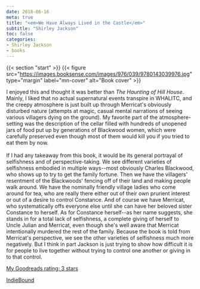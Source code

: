 ```yaml
---
date: 2018-06-16
meta: true
title: "<em>We Have Always Lived in the Castle</em>"
subtitle: "Shirley Jackson"
toc: false
categories:
- Shirley Jackson
- books
---
```


{{< section "start" >}}
{{< figure src="https://images.booksense.com/images/976/039/9780143039976.jpg" type="margin" label="mn-cover" alt="Book cover" >}}

I enjoyed this and thought it was better than _The Haunting of Hill House_. Mainly, I liked that no actual supernatural events transpire in WHALITC, and the creepy atmosphere is just built up through Merricat's obviously disturbed nature (attempts at magic, casual mental narrations of seeing various villagers dying on the ground). My favorite part of the atmosphere-setting was the description of the cellar filled with hundreds of unopened jars of food put up by generations of Blackwood women, which were carefully preserved even though most of them would kill you if you tried to eat them by now.<br /><br />If I had any takeaway from this book, it would be its general portrayal of selfishness and of perspective-taking. We see different varieties of selfishness embodied in multiple ways--most obviously Charles Blackwood, who shows up to try to get the family fortune. Then we have the villagers' resentment of the Blackwoods' fencing off of their land and making people walk around. We have the nominally friendly village ladies who come around for tea, who are really there either out of their own prurient interest or out of a desire to control Constance. And of course we have Merricat, who systematically offs everyone else until she can have her beloved sister Constance to herself. As for Constance herself--as her name suggests, she stands in for a total lack of selfishness, a complete giving of herself to Uncle Julian and Merricat, even though she's well aware that Merricat intentionally murdered the rest of the family. Because the book is told from Merricat's perspective, we see the other varieties of selfishness much more negatively. But I think in part Jackson is just trying to show how difficult it is for people to live together without trying to control one another or giving in to that control.

[My Goodreads rating: 3 stars](https://www.goodreads.com/review/show/2406388385)  

[IndieBound](https://www.indiebound.org/book/9780143039976)
